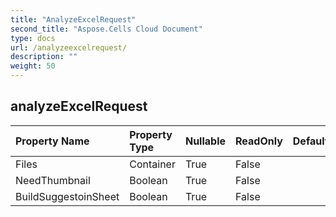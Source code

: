 ```yaml
---
title: "AnalyzeExcelRequest"
second_title: "Aspose.Cells Cloud Document"
type: docs
url: /analyzeexcelrequest/
description: ""
weight: 50
---
```


## **analyzeExcelRequest**

 

| Property Name | Property Type | Nullable |  ReadOnly | DefaultValue | Description | 
| :- | :- | :- |:- |  :- | :- |
| Files | Container | True |  False |  |  |  
| NeedThumbnail | Boolean | True |  False |  |  |  
| BuildSuggestoinSheet | Boolean | True |  False |  |  |  

